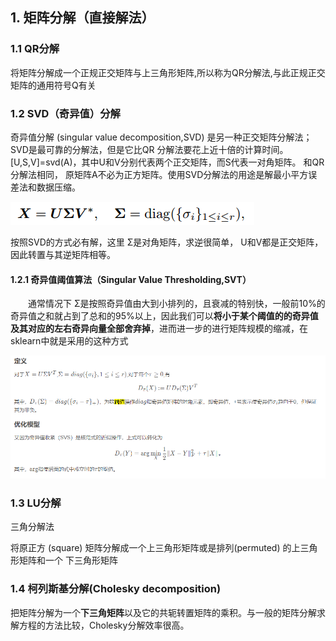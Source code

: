 ## 1. 矩阵分解（直接解法）

### 1.1 QR分解

将矩阵分解成一个正规正交矩阵与上三角形矩阵,所以称为QR分解法,与此正规正交矩阵的通用符号Q有关

### 1.2 SVD（奇异值）分解

奇异值分解 (singular value decomposition,SVD) 是另一种正交矩阵分解法；SVD是最可靠的分解法，但是它比QR 分解法要花上近十倍的计算时间。[U,S,V]=svd(A)，其中U和V分别代表两个正交矩阵，而S代表一对角矩阵。 和QR分解法相同， 原矩阵A不必为正方矩阵。使用SVD分解法的用途是解最小平方误差法和数据压缩。

![SVD](../imags/20150526210506024)

按照SVD的方式必有解，这里 Σ是对角矩阵，求逆很简单， U和V都是正交矩阵，因此转置与其逆矩阵相等。

#### 1.2.1 奇异值阈值算法（Singular Value Thresholding,SVT）

  通常情况下 Σ是按照奇异值由大到小排列的，且衰减的特别快，一般前10%的奇异值之和就占到了总和的95%以上，因此我们可以**将小于某个阈值的的奇异值及其对应的左右奇异向量全部舍弃掉**，进而进一步的进行矩阵规模的缩减，在sklearn中就是采用的这种方式

![image-20210107111249861](../imags/image-20210107111249861.png)

### 1.3 LU分解

三角分解法

将原正方 (square) 矩阵分解成一个上三角形矩阵或是排列(permuted) 的上三角形矩阵和一个 下三角形矩阵



### 1.4 柯列斯基分解(Cholesky decomposition)

把矩阵分解为一个**下三角矩阵**以及它的共轭转置矩阵的乘积。与一般的矩阵分解求解方程的方法比较，Cholesky分解效率很高。
